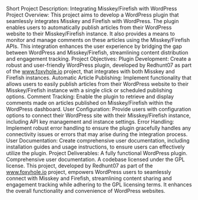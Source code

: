 Short Project Description: Integrating Misskey/Firefish with WordPress
Project Overview:
This project aims to develop a WordPress plugin that seamlessly integrates Misskey and Firefish with WordPress. The plugin enables users to automatically publish articles from their WordPress website to their Misskey/Firefish instance. It also provides a means to monitor and manage comments on these articles using the Misskey/Firefish APIs. This integration enhances the user experience by bridging the gap between WordPress and Misskey/Firefish, streamlining content distribution and engagement tracking.
Project Objectives:
Plugin Development: Create a robust and user-friendly WordPress plugin, developed by Redhunt07 as part of the www.foxyhole.io project, that integrates with both Misskey and Firefish instances.
Automatic Article Publishing: Implement functionality that allows users to easily publish articles from their WordPress website to their Misskey/Firefish instance with a single click or scheduled publishing options.
Comment Tracking: Enable the plugin to retrieve and display comments made on articles published on Misskey/Firefish within the WordPress dashboard.
User Configuration: Provide users with configuration options to connect their WordPress site with their Misskey/Firefish instance, including API key management and instance settings.
Error Handling: Implement robust error handling to ensure the plugin gracefully handles any connectivity issues or errors that may arise during the integration process.
User Documentation: Create comprehensive user documentation, including installation guides and usage instructions, to ensure users can effectively utilize the plugin.
Project Deliverables:
A fully functional WordPress plugin.
Comprehensive user documentation.
A codebase licensed under the GPL license.
This project, developed by Redhunt07 as part of the www.foxyhole.io project, empowers WordPress users to seamlessly connect with Misskey and Firefish, streamlining content sharing and engagement tracking while adhering to the GPL licensing terms. It enhances the overall functionality and convenience of WordPress websites.
